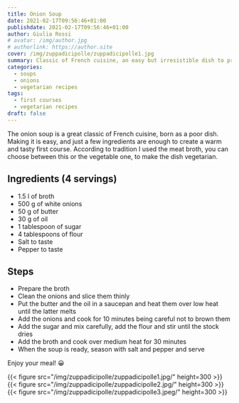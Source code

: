 ```yaml
---
title: Onion Soup
date: 2021-02-17T09:56:46+01:00
publishdate: 2021-02-17T09:56:46+01:00
author: Giulia Rossi
# avatar: /img/author.jpg
# authorlink: https://author.site
cover: /img/zuppadicipolle/zuppadicipolle1.jpg
summary: Classic of French cuisine, an easy but irresistible dish to prepare
categories:
  - soups
  - onions
  - vegetarian recipes
tags:
  - first courses
  - vegetarian recipes
draft: false
---
```


The onion soup is a great classic of French cuisine, born as a poor dish.
Making it is easy, and just a few ingredients are enough to create a warm and tasty first course.
According to tradition I used the meat broth, you can choose between this or the vegetable one, to make the dish vegetarian.

## Ingredients (4 servings)

* 1.5 l of broth
* 500 g of white onions
* 50 g of butter
* 30 g of oil
* 1 tablespoon of sugar
* 4 tablespoons of flour
* Salt to taste
* Pepper to taste

## Steps

* Prepare the broth
* Clean the onions and slice them thinly
* Put the butter and the oil in a saucepan and heat them over low heat until the latter melts
* Add the onions and cook for 10 minutes being careful not to brown them
* Add the sugar and mix carefully, add the flour and stir until the stock dries
* Add the broth and cook over medium heat for 30 minutes
* When the soup is ready, season with salt and pepper and serve

Enjoy your meal! 😀

   {{< figure src="/img/zuppadicipolle/zuppadicipolle1.jpg/" height=300  >}}
   {{< figure src="/img/zuppadicipolle/zuppadicipolle2.jpg/" height=300  >}}
   {{< figure src="/img/zuppadicipolle/zuppadicipolle3.jpeg/" height=300  >}}